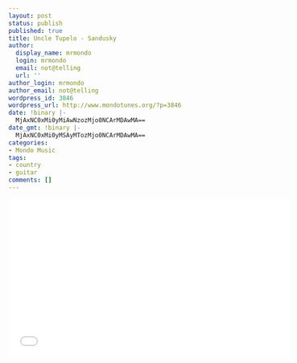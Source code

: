 ```yaml
---
layout: post
status: publish
published: true
title: Uncle Tupelo - Sandusky
author:
  display_name: mrmondo
  login: mrmondo
  email: not@telling
  url: ''
author_login: mrmondo
author_email: not@telling
wordpress_id: 3846
wordpress_url: http://www.mondotunes.org/?p=3846
date: !binary |-
  MjAxNC0xMi0yMiAwNzozMjo0NCArMDAwMA==
date_gmt: !binary |-
  MjAxNC0xMi0yMSAyMTozMjo0NCArMDAwMA==
categories:
- Mondo Music
tags:
- country
- guitar
comments: []
---
```

<iframe width="560" height="315" src="//www.youtube.com/embed/kHqMNBCW2sY" frameborder="0"> </iframe>
